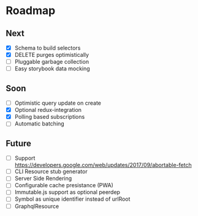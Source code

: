 # Roadmap

## Next

- [x] Schema to build selectors
- [x] DELETE purges optimistically
- [ ] Pluggable garbage collection
- [ ] Easy storybook data mocking

## Soon

- [ ] Optimistic query update on create
- [x] Optional redux-integration
- [x] Polling based subscriptions
- [ ] Automatic batching

## Future

- [ ] Support https://developers.google.com/web/updates/2017/09/abortable-fetch
- [ ] CLI Resource stub generator
- [ ] Server Side Rendering
- [ ] Configurable cache presistance (PWA)
- [ ] Immutable.js support as optional peerdep
- [ ] Symbol as unique identifier instead of urlRoot
- [ ] GraphqlResource
